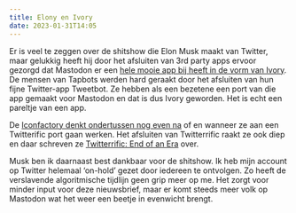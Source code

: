 ```yaml
---
title: Elony en Ivory
date: 2023-01-31T14:05
---
```


Er is veel te zeggen over de shitshow die Elon Musk maakt van Twitter, maar gelukkig heeft hij door het afsluiten van 3rd party apps ervoor gezorgd dat Mastodon er een [hele mooie app bij heeft in de vorm van Ivory](https://tapbots.com/ivory/). De mensen van Tapbots werden hard geraakt door het afsluiten van hun fijne Twitter-app Tweetbot. Ze hebben als een bezetene een port van die app gemaakt voor Mastodon en dat is dus Ivory geworden. Het is echt een pareltje van een app.

De [Iconfactory denkt ondertussen nog even na](https://blog.iconfactory.com/2023/01/mastodonerrific/ "Masto-do or Masto-don’t?") of en wanneer ze aan een Twitterific port gaan werken. Het afsluiten van Twitterrific raakt ze ook diep en daar schreven ze [Twitterrific: End of an Era](https://blog.iconfactory.com/2023/01/twitterrific-end-of-an-era/) over.

Musk ben ik daarnaast best dankbaar voor de shitshow. Ik heb mijn account op Twitter helemaal ‘on-hold’ gezet door iedereen te ontvolgen. Zo heeft de verslavende algoritmische tijdlijn geen grip meer op me. Het zorgt voor minder input voor deze nieuwsbrief, maar er komt steeds meer volk op Mastodon wat het weer een beetje in evenwicht brengt.
